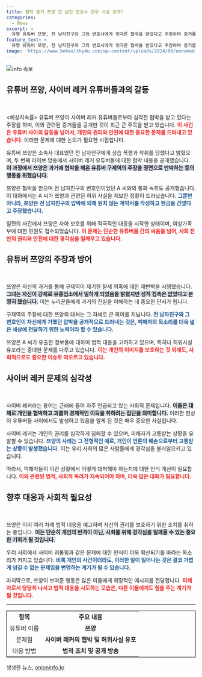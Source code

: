 ```yaml
---
title: 협박 증거 쯔양 전 남친 변호사 연루 사실 공개!
categories:
  - News
excerpt: >
  유명 유튜버 쯔양, 전 남자친구와 그의 변호사에게 잇따른 협박을 받았다고 주장하며 증거를 공개! 사이버 레커 유튜버들의 검은 그림자가 드리운 논란의 전말은? 클릭하여 확인해보세요!
feature_text: >
  유명 유튜버 쯔양, 전 남자친구와 그의 변호사에게 잇따른 협박을 받았다고 주장하며 증거를 공개! 사이버 레커 유튜버들의 검은 그림자가 드리운 논란의 전말은? 클릭하여 확인해보세요!
image: 'https://www.behealthy4u.com/wp-content/uploads/2024/06/unnamed-file.png'
---
```


<p><img src="https://www.behealthy4u.com/wp-content/uploads/2024/06/unnamed-file.png" alt="info 속보" /></p>

<h2 data-ke-size="size26">유튜버 쯔양, 사이버 레커 유튜버들과의 갈등</h2>

<p>&nbsp;</p>

<p>&lt;예상지속률&gt; 유튜버 쯔양이 사이버 레커 유튜버들로부터 심각한 협박을 받고 있다는 주장을 하며, 이와 관련된 증거들을 공개한 것이 최근 큰 주목을 받고 있습니다. <b><span style="color: #ee2323;">이 사건은 유튜버 사이의 갈등을 넘어서, 개인의 권리와 안전에 대한 중요한 문제를 드러내고 있습니다.</span></b> 이러한 문제에 대한 논의가 필요한 시점입니다.</p>

<p data-ke-size="size16"></p>

<p>유튜버 쯔양은 소속사 대표였던 전 남자친구에게 상습 폭행과 착취를 당했다고 밝혔으며, 두 번째 라이브 방송에서 사이버 레커 유튜버들에 대한 협박 내용을 공개했습니다. <b><span style="background-color: #21538527;">이 과정에서 쯔양은 과거에 협박을 해온 유튜버 구제역의 주장을 정면으로 반박하는 등의 행동을 취했습니다.</span></b> </p>

<p data-ke-size="size16"></p>

<p>쯔양은 협박을 받으며 전 남자친구의 변호인이었던 A 씨와의 통화 녹취도 공개했습니다. 이 대화에서는 A 씨가 쯔양과 관련된 허위 사실을 제보한 정황이 드러났습니다. <b><span style="color: #1a5490;">그뿐만 아니라, 쯔양은 전 남자친구의 압박에 의해 원치 않는 계약서를 작성하고 현금을 건넸다고 주장했습니다.</span></b></p>

<p data-ke-size="size16"></p>

<p>일련의 사건에서 쯔양은 자아 보호를 위해 적극적인 대응을 시작한 상태이며, 여성가족부에 대한 민원도 접수되었습니다. <b><span style="color: #ee2323;">이 문제는 단순한 유튜버들 간의 싸움을 넘어, 사회 전반의 권리와 안전에 대한 경각심을 일깨우고 있습니다.</span></b></p>

<h2 data-ke-size="size26">유튜버 쯔양의 주장과 방어</h2>

<p>&nbsp;</p>

<p>쯔양은 자신의 과거를 통해 구제역이 제기한 탈세 의혹에 대한 재반박을 시행했습니다. <b><span style="background-color: #21538527;">그녀는 자신이 강제로 유흥업소에서 일하게 되었음을 밝혔지만 성적 접촉은 없었다고 분명히 했습니다.</span></b> 이는 누리꾼들에게 과거의 진실을 이해하는 데 중요한 단서가 됩니다.</p>

<p data-ke-size="size16"></p>

<p>구제역의 주장에 대한 쯔양의 대처는 그 자체로 큰 의미를 지닙니다. <b><span style="color: #1a5490;">전 남자친구와 그 변호인이 자신에게 가했던 압박을 공개적으로 드러내는 것은, 피해자의 목소리를 더욱 넓은 세상에 전달하기 위한 노력이라 할 수 있습니다.</span></b></p>

<p data-ke-size="size16"></p>

<p>쯔양은 A 씨가 유출한 정보들에 대하여 법적 대응을 고려하고 있으며, 특히나 허위사실 유포라는 중대한 문제를 다루고 있습니다.  <b><span style="color: #ee2323;">이는 개인의 이미지를 보호하는 것 외에도, 사회적으로도 중요한 이슈로 떠오르고 있습니다.</span></b></p>

<h2 data-ke-size="size26">사이버 레커 문제의 심각성</h2>

<p>&nbsp;</p>

<p>사이버 레커라는 용어는 근래에 들어 자주 언급되고 있는 사회적 문제입니다. <b><span style="background-color: #21538527;">이들은 대체로 개인을 협박하고 괴롭혀 경제적인 이득을 취하려는 집단을 의미합니다.</span></b> 이러한 현상이 유튜버들 사이에서도 발생하고 있음을 알게 된 것은 매우 중요한 사실입니다.</p>

<p data-ke-size="size16"></p>

<p>사이버 레커는 개인의 권리를 심각하게 침해할 수 있으며, 피해자가 고통받는 상황을 유발할 수 있습니다. <b><span style="color: #1a5490;">쯔양의 사례는 그 전형적인 예로, 개인이 언론의 훼손으로부터 고통받는 상황이 발생했습니다.</span></b> 이는 우리 사회의 많은 사람들에게 경각심을 불러일으키고 있습니다.</p>

<p data-ke-size="size16"></p>

<p>따라서, 피해자들이 이런 상황에서 어떻게 대처해야 하는지에 대한 인식 개선이 필요합니다. <b><span style="color: #ee2323;">이와 관련된 법적, 사회적 독려가 지속되어야 하며, 더욱 많은 대화가 필요합니다.</span></b> </p>

<h2 data-ke-size="size26">향후 대응과 사회적 필요성</h2>

<p>&nbsp;</p>

<p>쯔양은 이미 여러 차례 법적 대응을 예고하며 자신의 권리를 보호하기 위한 조치를 취하는 중입니다. <b><span style="background-color: #21538527;">이는 단순히 개인의 반격이 아닌, 사회를 위해 경각심을 일깨울 수 있는 중요한 기회가 될 것입니다.</span></b> </p>

<p data-ke-size="size16"></p>

<p>우리 사회에서 사이버 괴롭힘과 같은 문제에 대한 인식이 더욱 확산되기를 바라는 목소리가 커지고 있습니다. <b><span style="color: #1a5490;">비록 개인의 사건이더라도, 이러한 일이 일어나는 것은 결코 가볍게 넘길 수 없는 문제임을 변명하는 계기가 될 수 있습니다.</span></b></p>

<p data-ke-size="size16"></p>

<p>마지막으로, 쯔양이 보여준 행동은 많은 이들에게 희망적인 메시지를 전달합니다. <b><span style="color: #ee2323;">피해자로서 당당히 나서고 법적 대응을 시도하는 모습은, 다른 이들에게도 힘을 주는 계기가 될 것입니다.</span></b> </p>

<hr>

<table style="width: 100%; border: solid 1px #000; border-collapse: collapse;">
  <tr>
    <td style="text-align: center; height: 17px;"><b>항목</b></td>
    <td style="text-align: center; height: 17px;"><b>주요 내용</b></td>
  </tr>
  <tr>
    <td style="text-align: center; height: 17px;">유튜버 이름</td>
    <td style="text-align: center; height: 17px;"><b>쯔양</b></td>
  </tr>
  <tr>
    <td style="text-align: center; height: 17px;">문제점</td>
    <td style="text-align: center; height: 17px;"><b>사이버 레커의 협박 및 허위사실 유포</b></td>
  </tr>
  <tr>
    <td style="text-align: center; height: 17px;">대응 방법</td>
    <td style="text-align: center; height: 17px;"><b>법적 조치 및 공개 방송</b></td>
  </tr>
</table>

<p data-ke-size="size16"></p>
생생한 뉴스, <a href="https://onioninfo.kr" rel="dofollow">onioninfo.kr</a>


